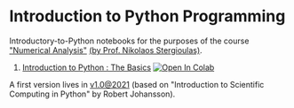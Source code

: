 # Introduction to Python Programming

Introductory-to-Python notebooks for the purposes of the course ["Numerical Analysis"](https://www.physics.auth.gr/en/courses/167) [(by Prof. Nikolaos Stergioulas)](https://www.astro.auth.gr/n/?p=members&u=4).

1. [Introduction to Python : The Basics](https://github.com/asasli/Python_Intro_AUTh/blob/main/Intro_1.ipynb)   [![Open In Colab](https://colab.research.google.com/assets/colab-badge.svg)](https://colab.research.google.com/github/asasli/Python_Intro_AUTh/blob/main/Intro_1.ipynb)

A first version lives in [v1.0@2021](https://github.com/sfragkoul/Python_Intro) (based on "Introduction to Scientific Computing in Python" by Robert Johansson).
